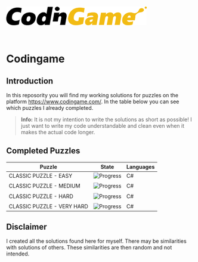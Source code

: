 [![CodinGame](/CodinGame.png)](https://www.codingame.com/ "CodinGame")

<br>

# Codingame

## Introduction
In this reposority you will find my working solutions for puzzles on the platform https://www.codingame.com/. In the table below you can see which puzzles I already completed.

> **Info:** It is not my intention to write the solutions as short as possible! I just want to write my code understandable and clean even when it makes the actual code longer.

## Completed Puzzles
|           Puzzle           |                   State                   | Languages |
|----------------------------|-------------------------------------------|-----------|
| CLASSIC PUZZLE - EASY      | ![Progress](https://progress-bar.dev/7)   |     C#    |
|                            |                                           |           |
| CLASSIC PUZZLE - MEDIUM    | ![Progress](https://progress-bar.dev/0)   |     C#    |
|                            |                                           |           |
| CLASSIC PUZZLE - HARD      | ![Progress](https://progress-bar.dev/0)   |     C#    |
|                            |                                           |           |
| CLASSIC PUZZLE - VERY HARD | ![Progress](https://progress-bar.dev/0)   |     C#    |

## Disclaimer
I created all the solutions found here for myself. There may be similarities with solutions of others. These similarities are then random and not intended.